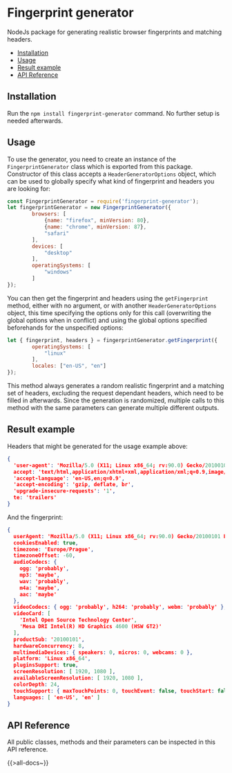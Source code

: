 # Fingerprint generator
NodeJs package for generating realistic browser fingerprints and matching headers.

<!-- toc -->

- [Installation](#installation)
- [Usage](#usage)
- [Result example](#result-example)
- [API Reference](#api-reference)

<!-- tocstop -->

## Installation
Run the `npm install fingerprint-generator` command. No further setup is needed afterwards.
## Usage
To use the generator, you need to create an instance of the `FingerprintGenerator` class which is exported from this package. Constructor of this class accepts a `HeaderGeneratorOptions` object, which can be used to globally specify what kind of fingerprint and headers you are looking for:
```js
const FingerprintGenerator = require('fingerprint-generator');
let fingerprintGenerator = new FingerprintGenerator({
        browsers: [
            {name: "firefox", minVersion: 80},
            {name: "chrome", minVersion: 87},
            "safari"
        ],
        devices: [
            "desktop"
        ],
        operatingSystems: [
            "windows"
        ]
});
```
You can then get the fingerprint and headers using the `getFingerprint` method, either with no argument, or with another `HeaderGeneratorOptions` object, this time specifying the options only for this call (overwriting the global options when in conflict) and using the global options specified beforehands for the unspecified options:
```js
let { fingerprint, headers } = fingerprintGenerator.getFingerprint({
        operatingSystems: [
            "linux"
        ],
        locales: ["en-US", "en"]
});
```
This method always generates a random realistic fingerprint and a matching set of headers, excluding the request dependant headers, which need to be filled in afterwards. Since the generation is randomized, multiple calls to this method with the same parameters can generate multiple different outputs.
## Result example
Headers that might be generated for the usage example above:
```json
{
  'user-agent': 'Mozilla/5.0 (X11; Linux x86_64; rv:90.0) Gecko/20100101 Firefox/90.0',
  accept: 'text/html,application/xhtml+xml,application/xml;q=0.9,image/webp,*/*;q=0.8',
  'accept-language': 'en-US,en;q=0.9',
  'accept-encoding': 'gzip, deflate, br',
  'upgrade-insecure-requests': '1',
  te: 'trailers'
}
```
And the fingerprint:
```json
{
  userAgent: 'Mozilla/5.0 (X11; Linux x86_64; rv:90.0) Gecko/20100101 Firefox/90.0',
  cookiesEnabled: true,
  timezone: 'Europe/Prague',
  timezoneOffset: -60,
  audioCodecs: {
    ogg: 'probably',
    mp3: 'maybe',
    wav: 'probably',
    m4a: 'maybe',
    aac: 'maybe'
  },
  videoCodecs: { ogg: 'probably', h264: 'probably', webm: 'probably' },
  videoCard: [
    'Intel Open Source Technology Center',
    'Mesa DRI Intel(R) HD Graphics 4600 (HSW GT2)'
  ],
  productSub: '20100101',
  hardwareConcurrency: 8,
  multimediaDevices: { speakers: 0, micros: 0, webcams: 0 },
  platform: 'Linux x86_64',
  pluginsSupport: true,
  screenResolution: [ 1920, 1080 ],
  availableScreenResolution: [ 1920, 1080 ],
  colorDepth: 24,
  touchSupport: { maxTouchPoints: 0, touchEvent: false, touchStart: false },
  languages: [ 'en-US', 'en' ]
}
```
## API Reference
All public classes, methods and their parameters can be inspected in this API reference.

{{>all-docs~}}

